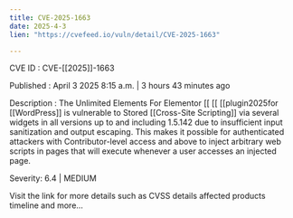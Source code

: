 ```yaml
---
title: CVE-2025-1663
date: 2025-4-3
lien: "https://cvefeed.io/vuln/detail/CVE-2025-1663"

---
```


CVE ID : CVE-[[2025]]-1663

Published :  April 3
2025
8:15 a.m. | 3 hours
43 minutes ago

Description : The Unlimited Elements For Elementor  [[ [[ [[plugin2025for  [[WordPress]] is vulnerable to Stored  [[Cross-Site Scripting]] via several widgets in all versions up to
and including
1.5.142 due to insufficient input sanitization and output escaping. This makes it possible for authenticated attackers
with Contributor-level access and above
to inject arbitrary web scripts in pages that will execute whenever a user accesses an injected page.

Severity: 6.4 | MEDIUM

Visit the link for more details
such as CVSS details
affected products
timeline
and more...

